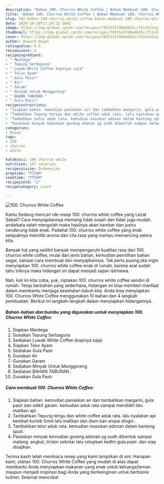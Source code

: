 ```yaml
---
description: "Bahan 100. Churros White Coffee | Bahan Membuat 100. Churros White Coffee Yang Enak Dan Lezat"
title: "Bahan 100. Churros White Coffee | Bahan Membuat 100. Churros White Coffee Yang Enak Dan Lezat"
slug: 592-bahan-100-churros-white-coffee-bahan-membuat-100-churros-white-coffee-yang-enak-dan-lezat
date: 2020-10-20T11:29:22.584Z
image: https://img-global.cpcdn.com/recipes/78555157d0e6b55c/751x532cq70/100-churros-white-coffee-foto-resep-utama.jpg
thumbnail: https://img-global.cpcdn.com/recipes/78555157d0e6b55c/751x532cq70/100-churros-white-coffee-foto-resep-utama.jpg
cover: https://img-global.cpcdn.com/recipes/78555157d0e6b55c/751x532cq70/100-churros-white-coffee-foto-resep-utama.jpg
author: Howard Reyes
ratingvalue: 4.3
reviewcount: 4
recipeingredient:
- " Mentega"
- " Tepung Serbaguna"
- " Luwak White Coffee kopinya saja"
- " Telur Ayam"
- " Gula Pasir"
- " Air"
- " Garam"
- " Minyak Untuk Menggoreng"
- " BAHAN TABURAN "
- " Gula Pasir"
recipeinstructions:
- "Siapkan bahan. kemudian panaskan air dan tambahkan margarin, gula pasir dan sdikit garam. kemudian aduk rata sampai mendidih lalu matikan api."
- "Tambahkan Tepung terigu dan white coffee aduk rata. lalu nyalakan api kembali kurleb 5mnt lalu matikan dan diam kan smpai dingin."
- "Tambahkan telur aduk rata. kemudian masukan adonan dalam kantong spuit."
- "Panaskan minyak kemudian goreng adonan yg sudh dibentuk sampai matang. angkat, tiriskn sebntar lalu celupkan kedlm gula pasir. dan siap disajikan."
categories:
- Resep
tags:
- 100
- churros
- white

katakunci: 100 churros white 
nutrition: 147 calories
recipecuisine: Indonesian
preptime: "PT26M"
cooktime: "PT56M"
recipeyield: "2"
recipecategory: Lunch

---
```



![100. Churros White Coffee](https://img-global.cpcdn.com/recipes/78555157d0e6b55c/751x532cq70/100-churros-white-coffee-foto-resep-utama.jpg)

Kamu Sedang mencari ide resep 100. churros white coffee yang Lezat Sekali? Cara menyiapkannya memang tidak susah dan tidak juga mudah. andaikata salah mengolah maka hasilnya akan hambar dan justru cenderung tidak enak. Padahal 100. churros white coffee yang enak selayaknya memiliki aroma dan cita rasa yang mampu memancing selera kita.

Banyak hal yang sedikit banyak mempengaruhi kualitas rasa dari 100. churros white coffee, mulai dari jenis bahan, kemudian pemilihan bahan segar, sampai cara membuat dan menyajikannya. Tak perlu pusing jika ingin menyiapkan 100. churros white coffee enak di rumah, karena asal sudah tahu triknya maka hidangan ini dapat menjadi sajian istimewa.




Nah, kali ini kita coba, yuk, ciptakan 100. churros white coffee sendiri di rumah. Tetap berbahan yang sederhana, hidangan ini bisa memberi manfaat dalam membantu menjaga kesehatan tubuh kita. Anda bisa menyiapkan 100. Churros White Coffee menggunakan 10 bahan dan 4 langkah pembuatan. Berikut ini langkah-langkah dalam menyiapkan hidangannya.

<!--inarticleads1-->

##### Bahan-bahan dan bumbu yang digunakan untuk menyiapkan 100. Churros White Coffee:

1. Siapkan  Mentega
1. Gunakan  Tepung Serbaguna
1. Sediakan  Luwak White Coffee (kopinya saja)
1. Siapkan  Telur Ayam
1. Sediakan  Gula Pasir
1. Gunakan  Air
1. Gunakan  Garam
1. Sediakan  Minyak Untuk Menggoreng
1. Sediakan  BAHAN TABURAN :
1. Gunakan  Gula Pasir




<!--inarticleads2-->

##### Cara membuat 100. Churros White Coffee:

1. Siapkan bahan. kemudian panaskan air dan tambahkan margarin, gula pasir dan sdikit garam. kemudian aduk rata sampai mendidih lalu matikan api.
1. Tambahkan Tepung terigu dan white coffee aduk rata. lalu nyalakan api kembali kurleb 5mnt lalu matikan dan diam kan smpai dingin.
1. Tambahkan telur aduk rata. kemudian masukan adonan dalam kantong spuit.
1. Panaskan minyak kemudian goreng adonan yg sudh dibentuk sampai matang. angkat, tiriskn sebntar lalu celupkan kedlm gula pasir. dan siap disajikan.




Terima kasih telah membaca resep yang kami tampilkan di sini. Harapan kami, olahan 100. Churros White Coffee yang mudah di atas dapat membantu Anda menyiapkan makanan yang enak untuk keluarga/teman maupun menjadi inspirasi bagi Anda yang berkeinginan untuk berbisnis kuliner. Selamat mencoba!
